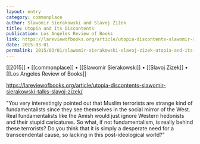 ```yaml
---
layout: entry
category: commonplace
author: Slawomir Sierakowski and Slavoj Žižek
title: Utopia and Its Discontents
publication: Los Angeles Review of Books
link: https://lareviewofbooks.org/article/utopia-discontents-slawomir-sierakowski-talks-slavoj-zizek/
date: 2015-03-01
permalink: 2015/03/01/slawomir-sierakowski-slavoj-zizek-utopia-and-its-discontents
---
```


[[2015]] • [[commonplace]] • [[Slawomir Sierakowski]] • [[Slavoj Zizek]] • [[Los Angeles Review of Books]]

https://lareviewofbooks.org/article/utopia-discontents-slawomir-sierakowski-talks-slavoj-zizek/

"You very interestingly pointed out that Muslim terrorists are strange kind of fundamentalists since they see themselves in the social mirror of the West. Real fundamentalists like the Amish would just ignore Western hedonists and their stupid caricatures. So what, if not fundamentalism, is really behind these terrorists? Do you think that it is simply a desperate need for a transcendental cause, so lacking in this post-ideological world?"
 
 

